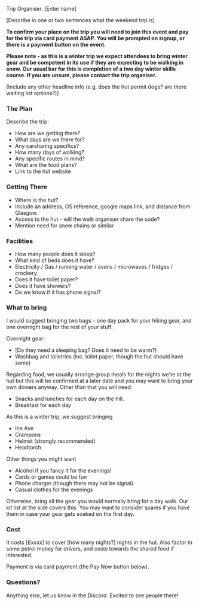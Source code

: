 Trip Organiser: [Enter name]

[Describe in one or two sentences what the weekend trip is]

**To confirm your place on the trip you will need to join this event and pay for the trip via card payment ASAP. You will be prompted on signup, or there is a payment button on the event.**

**Please note - as this is a winter trip we expect attendees to bring winter gear and be competent in its use if they are expecting to be walking in snow. Our usual bar for this is completion of a two day winter skills course. If you are unsure, please contact the trip organiser.**

[Include any other headline info (e.g. does the hut permit dogs? are there waiting list options?)]

### The Plan

Describe the trip:
  - How are we getting there?
  - What days are we there for?
  - Any carsharing specifics?
  - How many days of walking?
  - Any specific routes in mind?
  - What are the food plans?
  - Link to the hut website

### Getting There

- Where is the hut?
- Include an address, OS reference, google maps link, and distance from Glasgow.
- Access to the hut - will the walk organiser share the code?
- Mention need for snow chains or similar

### Facilities

- How many people does it sleep?
- What kind of beds does it have?
- Electricity / Gas / running water / ovens / microwaves / fridges / crockery
- Does it have toilet paper?
- Does it have showers?
- Do we know if it has phone signal?

### What to bring

I would suggest bringing two bags - one day pack for your hiking gear, and one overnight bag for the rest of your stuff.

Overnight gear:
- [Do they need a sleeping bag? Does it need to be warm?]
- Washbag and toiletries (inc. toilet paper, though the hut should have some)

Regarding food, we usually arrange group meals for the nights we're at the hut but this will be confirmed at a later date and you may want to bring your own dinners anyway. Other than that you will need:
- Snacks and lunches for each day on the hill.
- Breakfast for each day

As this is a winter trip, we suggest bringing
- Ice Axe
- Crampons
- Helmet (strongly recommended)
- Headtorch

Other things you might want
- Alcohol if you fancy it for the evenings!
- Cards or games could be fun
- Phone charger (though there may not be signal)
- Casual clothes for the evenings

Otherwise, bring all the gear you would normally bring for a day walk. Our kit list at the side covers this. You may want to consider spares if you have them in case your gear gets soaked on the first day.

### Cost

It costs [£xxxx] to cover [how many nights?] nights in the hut. Also factor in some petrol money for drivers, and costs towards the shared food if interested.

Payment is via card payment (the Pay Now button below).

### Questions?

Anything else, let us know in the Discord. Excited to see people there!